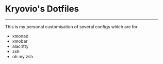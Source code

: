 # Kryovio's Dotfiles
---
This is my personal customisation of several configs which are for

- xmonad
- xmobar
- alacritty
- zsh
- oh my zsh
